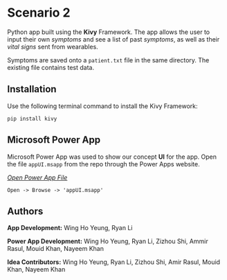 # Scenario 2

Python app built using the **Kivy** Framework. The app allows the user to input their own *symptoms* and see a list of past *symptoms*, as well as their *vital signs* sent from wearables. 

Symptoms are saved onto a `patient.txt` file in the same directory. The existing file contains test data.

## Installation 

Use the following terminal command to install the Kivy Framework:
```  
pip install kivy
```

## Microsoft Power App

Microsoft Power App was used to show our concept **UI** for the app. Open the file `appUI.msapp` from the repo through the Power Apps website.

[*Open Power App File*](https://make.powerapps.com/e/Default-1faf88fe-a998-4c5b-93c9-210a11d9a5c2/canvas/?action=new-data&connector-type=showallapis&solution-id=00000001-0000-0000-0001-00000000009b)

```
Open -> Browse -> 'appUI.msapp'
```

## Authors

**App Development:** Wing Ho Yeung, Ryan Li

**Power App Development:** Wing Ho Yeung, Ryan Li, Zizhou Shi, Ammir Rasul, Mouid Khan, Nayeem Khan

**Idea Contributors:** Wing Ho Yeung, Ryan Li, Zizhou Shi, Amir Rasul, Mouid Khan, Nayeem Khan